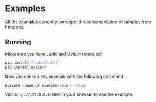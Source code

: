 # Examples

All the examples currently correspond reimplementation of samples from [htmx.org](https://htmx.org/examples/lazy-load/).

## Running

Make sure you have Ludic and Uvicorn installed:

```bash
pip install "ludic[full]"
pip install uvicorn
```

Now you can run any example with the following command:

```bash
uvicorn <name_of_example>:app --reload
```

Visit `http://127.0.0.1:8000` in your browser to see the example.
